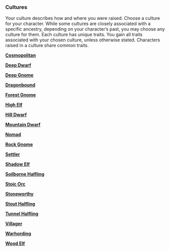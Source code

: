### Cultures

Your culture describes how and where you were raised.
Choose a culture for your character.
While some cultures are closely associated with a specific ancestry, depending on your character’s past, you may choose any culture for them.
Each culture has unique traits.
You gain all traits associated with your chosen culture, unless otherwise stated.
Characters raised in a culture share common traits.

[**Cosmopolitan**](./Cultures/Cosmopolitan.md)

[**Deep Dwarf**](./Cultures/Deep_Dwarf.md)

[**Deep Gnome**](./Cultures/Deep_Gnome.md)

[**Dragonbound**](./Cultures/Dragonbound.md)

[**Forest Gnome**](./Cultures/Forest_Gnome.md)

[**High Elf**](./Cultures/High_Elf.md)

[**Hill Dwarf**](./Cultures/Hill_Dwarf.md)

[**Mountain Dwarf**](./Cultures/Mountain_Dwarf.md)

[**Nomad**](./Cultures/Nomad.md)

[**Rock Gnome**](./Cultures/Rock_Gnome.md)

[**Settler**](./Cultures/Settler.md)

[**Shadow Elf**](./Cultures/Shadow_Elf.md)

[**Soilborne Halfling**](./Cultures/Soilborne_Halfling.md)

[**Stoic Orc**](./Cultures/Stoic_Orc.md)

[**Stoneworthy**](./Cultures/Stoneworthy.md)

[**Stout Halfling**](./Cultures/Stout_Halfling.md)

[**Tunnel Halfling**](./Cultures/Tunnel_Halfling.md)

[**Villager**](./Cultures/Villager.md)

[**Warhording**](./Cultures/Warhording.md)

[**Wood Elf**](./Cultures/Wood_Elf.md)

